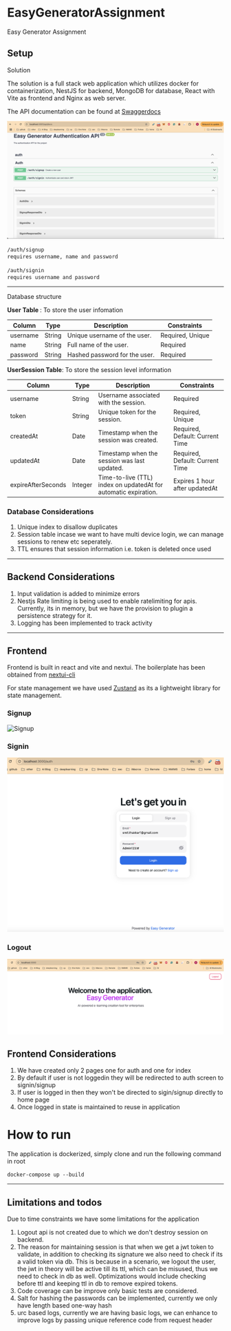 # EasyGeneratorAssignment
Easy Generator Assignment

## Setup 

Solution

The solution is a full stack web application which utilizes docker for containerization, NestJS for backend, MongoDB for database, React with Vite as frontend and Nginx as web server.

The API documentation can be found at [Swaggerdocs](http://localhost:3001/api/docs)


![API Docs](/docs/images/api-docs.png)

```
/auth/signup
requires username, name and password

/auth/signin
requires username and password

```

---

Database structure

<b>User Table </b>: 
To store the user infomation

| Column |	Type	| Description|	Constraints|
|---|---|---|---|
username	|String	|Unique username of the user.|	Required, Unique
name|	String |	Full name of the user.	|Required
password|	String	|Hashed password for the user.	|Required


<b>UserSession Table</b>: To store the session level information

| Column             | Type    | Description                                                     | Constraints                     |
|--------------------|---------|-----------------------------------------------------------------|---------------------------------|
| username           | String  | Username associated with the session.                           | Required                        |
| token              | String  | Unique token for the session.                                   | Required, Unique                |
| createdAt          | Date    | Timestamp when the session was created.                         | Required, Default: Current Time |
| updatedAt          | Date    | Timestamp when the session was last updated.                    | Required, Default: Current Time |
| expireAfterSeconds | Integer | Time-to-live (TTL) index on updatedAt for automatic expiration. | Expires 1 hour after updatedAt  |


### Database Considerations
1. Unique index to disallow duplicates
2. Session table incase we want to have multi device login, we can manage sessions to renew etc seperately.
3. TTL ensures that session information i.e. token is deleted once used


---

## Backend Considerations
1. Input validation is added to minimize errors
2. Nestjs Rate limiting is being used to enable ratelimiting for apis. Currently, its in memory, but we have the provision to plugin a persistence strategy for it.
3. Logging has been implemented to track activity

---
## Frontend
Frontend is built in react and vite and nextui. The boilerplate has been obtained from [nextui-cli](https://nextui.org/docs/guide/installation)

For state management we have used [Zustand](https://github.com/pmndrs/zustand) as its a lightweight library for state management.

### Signup

![Signup](/docs/images/image.png)

### Signin
![Signin](/docs/images/login.png)


### Logout
![Logout](/docs/images/logout.png)


## Frontend Considerations
1. We have created only 2 pages one for auth and one for index
2. By default if user is not loggedin they will be redirected to auth screen to signin/signup
3. If user is logged in then they won't be directed to sigin/signup directly to home page
4. Once logged in state is maintained to reuse in application

# How to run

The application is dockerized, simply clone and run the following command in root

```
docker-compose up --build
```
---

## Limitations and todos
Due to time constraints we have some limitations for the application
1. Logout api is not created due to which we don't destroy session on backend.
2. The reason for maintaining session is that when we get a jwt token to validate, in addition to checking its signature we also need to check if its a valid token via db. This is because in a scenario, we logout the user, the jwt in theory will be active till its ttl, which can be misused, thus we need to check in db as well. Optimizations would include checking before ttl and keeping ttl in db to remove expired tokens.
3. Code coverage can be improve only basic tests are considered.
4. Salt for hashing the passwords can be implemented, currently we only have length based one-way hash
5. urc based logs, currently we are having basic logs, we can enhance to improve logs by passing unique reference code from request header